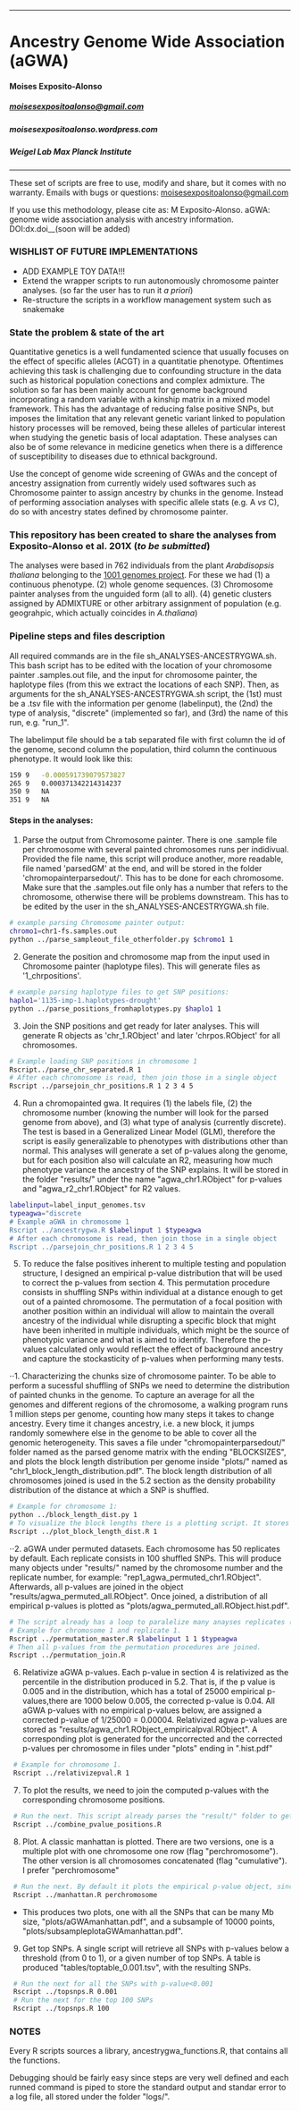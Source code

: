------------------------------------------------------------

# Ancestry Genome Wide Association (aGWA) #
#### Moises Exposito-Alonso #
##### moisesexpositoalonso@gmail.com #
##### moisesexpositoalonso.wordpress.com #
##### Weigel Lab Max Planck Institute #

------------------------------------------------------------
 
These set of scripts are free to use, modify and share, but it comes with no warranty. Emails with bugs or questions: moisesexpositoalonso@gmail.com

If you use this methodology, please cite as:
M Exposito-Alonso. aGWA: genome wide association analysis with ancestry information. DOI:dx.doi__(soon will be added)


### WISHLIST OF FUTURE IMPLEMENTATIONS
* ADD EXAMPLE TOY DATA!!!
* Extend the wrapper scripts to run autonomously chromosome painter analyses. (so far the user has to run it *a priori*)
* Re-structure the scripts in a workflow management system such as snakemake


### State the problem & state of the art
Quantitative genetics is a well fundamented science that usually focuses on the effect of specific alleles (ACGT) in a quantitatie phenotype. Oftentimes achieving this task is challenging due to confounding structure in the data such as historical population conections and complex admixture. The solution so far has been mainly account for genome background incorporating a random variable with a kinship matrix in a mixed model framework. This has the advantage of reducing false positive SNPs, but imposes the limitation that any relevant genetic variant linked to population history processes will be removed, being these alleles of particular interest when studying the genetic basis of local adaptation. These analyses can also be of some relevance in medicine genetics when there is a difference of susceptibility to diseases due to ethnical background.

Use the concept of genome wide screening of GWAs and the concept of ancestry assignation from currently widely used softwares such as Chromosome painter to assign ancestry by chunks in the genome. Instead of performing association analyses with specific allele stats (e.g. A *vs* C), do so with ancestry states defined by chromosome painter.

### This repository has been created to share the analyses from Exposito-Alonso et al. 201X (*to be submitted*)

The analyses were based in 762 individuals from the plant _Arabdisopsis thaliana_ belonging to the [1001 genomes project](1001g.org). For these we had (1) a continuous phenotype. (2) whole genome sequences. (3) Chromosome painter analyses from the unguided form (all to all). (4) genetic clusters assigned by ADMIXTURE or other arbitrary assignment of population (e.g. geograhpic, which actually coincides in _A.thaliana_)


### Pipeline steps and files description
All required commands are in the file sh_ANALYSES-ANCESTRYGWA.sh. This bash script has to be edited with the location of your chromosome painter .samples.out file, and the input for chromosome painter, the haplotype files (from this we extract the locations of each SNP). 
Then, as arguments for the sh_ANALYSES-ANCESTRYGWA.sh script, the (1st) must be a .tsv file with the information per genome (labelinput), the (2nd) the type of analysis, "discrete" (implemented so far), and (3rd) the name of this run, e.g. "run_1".

The labelimput file should be a tab separated file with first column the id of the genome, second column the population, third column the continuous phenotype. It would look like this:

``` sh
159	9	-0.000591739079573827
265	9	0.000371342214314237
350	9	NA
351	9	NA
```

#### Steps in the analyses:
1. Parse the output from Chromosome painter. There is one .sample file per chromosome with several painted chromosomes runs per indidivual. Provided the file name, this script will produce another, more readable, file named 'parsedGM' at the end, and will be stored in the folder 'chromopainterparsedout/'. This has to be done for each chromosome. Make sure that the .samples.out file only has a number that refers to the chromosome, otherwise there will be problems downstream. This has to be edited by the user in the sh_ANALYSES-ANCESTRYGWA.sh file. 

 ```sh
 # example parsing Chromosome painter output:
 chromo1=chr1-fs.samples.out
 python ../parse_sampleout_file_otherfolder.py $chromo1 1 
 ```

2. Generate the position and chromosome map from the input used in Chromosome painter (haplotype files). This will generate files as '1_chrpositions'.

 ```sh
 # example parsing haplotype files to get SNP positions:
 haplo1='1135-imp-1.haplotypes-drought'
 python ../parse_positions_fromhaplotypes.py $haplo1 1 
 ```

3. Join the SNP positions and get ready for later analyses. This will generate R objects as 'chr_1.RObject' and later 'chrpos.RObject' for all chromosomes.

 ```sh
 # Example loading SNP positions in chromosome 1
 Rscript../parse_chr_separated.R 1 
 # After each chromosome is read, then join those in a single object
 Rscript ../parsejoin_chr_positions.R 1 2 3 4 5
 ```

4. Run a chromopainted gwa. It requires (1) the labels file, (2) the chromosome number (knowing the number will look for the parsed genome from above), and (3) what type of analysis (currently discrete). The test is based in a Generalized Linear Model (GLM), therefore the script is easily generalizable to phenotypes with distributions other than normal. This analyses will generate a set of p-values along the genome, but for each position also will calculate an R2, measuring how much phenotype variance the ancestry of the SNP explains. It will be stored in the folder "results/" under the name "agwa_chr1.RObject" for p-values and "agwa_r2_chr1.RObject" for R2 values. 

 ```sh
 labelinput=label_input_genomes.tsv
 typeagwa="discrete
 # Example aGWA in chromosome 1
 Rscript ../ancestrygwa.R $labelinput 1 $typeagwa 
 # After each chromosome is read, then join those in a single object
 Rscript ../parsejoin_chr_positions.R 1 2 3 4 5
 ```

5. To reduce the false positives inherent to multiple testing and population structure, I designed an empirical p-value distribution that will be used to correct the p-values from section 4. This permutation procedure consists in shuffling SNPs within individual at a distance enough to get out of a painted chromosome. The permutation of a focal position with another position within an individual will allow to maintain the overall ancestry of the individual while disrupting a specific block that might have been inherited in multiple individuals, which might be the source of phenotypic variance and what is aimed to identify. Therefore the p-values calculated only would reflect the effect of background ancestry and capture the stockasticity of p-values when performing many tests.

 ⋅⋅1. Characterizing the chunks size of chromosome painter. To be able to perform a sucessful shuffling of SNPs we need to determine the distribution of painted chunks in the genome. To capture an average for all the genomes and different regions of the chromosome, a walking program runs 1 million steps per genome, counting how many steps it takes to change ancestry.  Every time it changes ancestry, i.e. a new block, it jumps randomly somewhere else in the genome to be able to cover all the genomic heterogeneity. This saves a file under "chromopainterparsedout/" folder named as the parsed genome matrix with the ending "BLOCKSIZES", and plots the block length distribution per genome inside "plots/" named as "chr1_block_length_distribution.pdf". The block length distribution of all chromosomes joined is used in the 5.2 section as the density probability distribution of the distance at which a SNP is shuffled.
   
   ```sh
   # Example for chromosome 1:
   python ../block_length_dist.py 1
   # To visualize the block lengths there is a plotting script. It stores the plots at "plots/" subfolder.
   Rscript ../plot_block_length_dist.R 1   
  ```
 
 ⋅⋅2. aGWA under permuted datasets. Each chromosome has 50 replicates by default. Each replicate consists in 100 shuffled SNPs. This will produce many objects under "results/" named by the chromosome number and the replicate number, for example: "rep1_agwa_permuted_chr1.RObject". Afterwards, all p-values are joined in the object "results/agwa_permuted_all.RObject". Once joined, a distribution of all empirical p-values is plotted as "plots/agwa_permuted_all.RObject.hist.pdf".
   
   ```sh
   # The script already has a loop to paralelize many anayses replicates (50 by default). 
   # Example for chromosome 1 and replicate 1. 
   Rscript ../permutation_master.R $labelinput 1 1 $typeagwa 
   # Then all p-values from the permutation procedures are joined. 
   Rscript ../permutation_join.R
   ```
   
6. Relativize aGWA p-values. Each p-value in section 4 is relativized as the percentile in the distribution produced in 5.2. That is, if the p value is 0.005 and in the distribution, which has a total of 25000 empirical p-values,there are 1000 below 0.005, the corrected p-value is 0.04. All aGWA p-values with no empirical p-values below, are assigned a corrected p-value of 1/25000 = 0.00004. Relativized agwa p-values are stored as "results/agwa_chr1.RObject_empiricalpval.RObject". A corresponding plot is generated for the uncorrected and the corrected p-values per chromosome in files under "plots" ending in ".hist.pdf"
  
  ```sh
   # Example for chromosome 1. 
   Rscript ../relativizepval.R 1  
   ```

7. To plot the results, we need to join the computed p-values with the corresponding chromosome positions. 
  
  ```sh
   # Run the next. This script already parses the "result/" folder to get all agwa and agwa empiricalpval objects.
   Rscript ../combine_pvalue_positions.R
   ```
   
8. Plot. A classic manhattan is plotted. There are two versions, one is a multiple plot with one chromosome one row (flag "perchromosome"). The other version is all chromosomes concatenated (flag "cumulative"). I prefer "perchromosome"
  
  ```sh
   # Run the next. By default it plots the empirical p-value object, since they regular agwa has a really high false discovery rate.  
   Rscript ../manhattan.R perchromosome
   ```
  * This produces two plots, one with all the SNPs that can be many Mb size, "plots/aGWAmanhattan.pdf", and a subsample of 10000 points, "plots/subsampleplotaGWAmanhattan.pdf". 

9. Get top SNPs. A single script will retrieve all SNPs with p-values below a threshold (from 0 to 1), or a given number of top SNPs. A table is produced "tables/toptable_0.001.tsv", with the resulting SNPs. 

  ```sh
   # Run the next for all the SNPs with p-value<0.001 
   Rscript ../topsnps.R 0.001 
   # Run the next for the top 100 SNPs 
   Rscript ../topsnps.R 100 
   ```

### NOTES

Every R scripts sources a library, ancestrygwa_functions.R, that contains all the functions. 

Debugging should be fairly easy since steps are very well defined and each runned command is piped to store the standard output and standar error to a log file, all stored under the folder "logs/".



